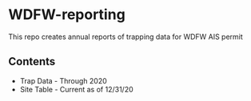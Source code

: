 # WDFW-reporting
This repo creates annual reports of trapping data for WDFW AIS permit

## Contents
* Trap Data - Through 2020
* Site Table - Current as of 12/31/20
